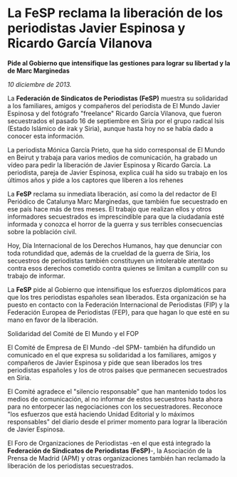 #  La FeSP reclama la liberación de los periodistas Javier Espinosa y Ricardo García Vilanova

**Pide al Gobierno que intensifique las gestiones para lograr su libertad y la de Marc Marginedas**

*10 diciembre de 2013.*

La **Federación de Sindicatos de Periodistas (FeSP)** muestra su solidaridad a los familiares, amigos y compañeros del periodista de El Mundo Javier Espinosa y del fotógrafo "freelance" Ricardo García Vilanova, que fueron secuestrados el pasado 16 de septiembre en Siria por el grupo radical Isis (Estado Islámico de irak y Siria), aunque hasta hoy no se había dado a conocer esta información.

La periodista Mónica García Prieto, que ha sido corresponsal de El Mundo en Beirut y trabaja para varios medios de comunicación, ha grabado un vídeo para pedir la liberación de Javier Espinosa y Ricardo García. La periodista, pareja de Javier Espinosa, explica cuál ha sido su trabajo en los últimos años y pide a los captores que liberen a los rehenes

La **FeSP** reclama su inmediata liberación, así como la del redactor de El Periódico de Catalunya Marc Marginedas, que también fue secuestrado en ese país hace más de tres meses. El trabajo que realizan ellos y otros informadores secuestrados es imprescindible para que la ciudadanía esté informada y conozca el horror de la guerra y sus terribles consecuencias sobre la población civil.

Hoy, Día Internacional de los Derechos Humanos, hay que denunciar con toda rotundidad que, además de la crueldad de la guerra de Siria, los secuestros de periodistas también constituyen un intolerable atentado contra esos derechos cometido contra quienes se limitan a cumplilr con su trabajo de informar.

La **FeSP** pide al Gobierno que intensifique los esfuerzos diplomáticos para que los tres periodistas españoles sean liberados. Esta organización se ha puesto en contacto con la Federación Internacional de Periodistas (FIP) y la Federación Europea de Periodistas (FEP), para que hagan lo que esté en su mano en favor de la liberación.

Solidaridad del Comité de El Mundo y el FOP

El Comité de Empresa de El Mundo -del SPM- también ha difundido un comunicado en el que expresa su solidaridad a los familiares, amigos y compañeros de Javier Espinosa y pide que sean liberados los tres periodistas españoles y los de otros países que permanecen secuestrados en Siria.

El Comité agradece el "silencio responsable" que han mantenido todos los medios de comunicación, al no informar de estos secuestros hasta ahora para no entorpecer las negociaciones con los secuestradores. Reconoce "los esfuerzos que está haciendo Unidad Editorial y lo máximos responsables" del diario desde el primer momento para lograr la liberación de Javier Espinosa.

El Foro de Organizaciones de Periodistas -en el que está integrado la **Federación de Sindicatos de Periodistas (FeSP)**-, la Asociación de la Prensa de Madrid (APM) y otras organizaciones también han reclamado la liberación de los periodistas secuestrados.



